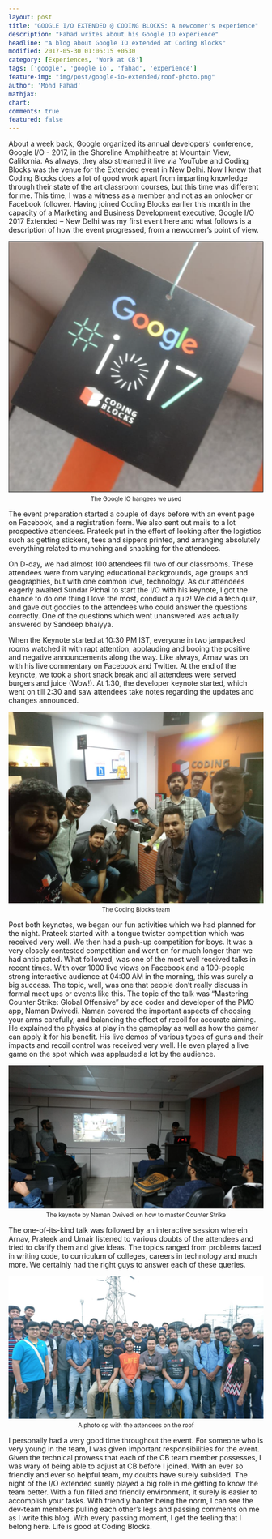 ```yaml
---
layout: post
title: "GOOGLE I/O EXTENDED @ CODING BLOCKS: A newcomer's experience"
description: "Fahad writes about his Google IO experience"
headline: "A blog about Google IO extended at Coding Blocks"
modified: 2017-05-30 01:06:15 +0530
category: [Experiences, 'Work at CB']
tags: ['google', 'google io', 'fahad', 'experience']
feature-img: "img/post/google-io-extended/roof-photo.png"
author: 'Mohd Fahad'
mathjax: 
chart: 
comments: true
featured: false
---
```

About a week back, Google organized its annual developers’ conference, Google I/O - 2017, in the Shoreline Amphitheatre at Mountain View, California. As always, they also streamed it live via YouTube and Coding Blocks was the venue for the Extended event in New Delhi. Now I knew that Coding Blocks does a lot of good work apart from imparting knowledge through their state of the art classroom courses, but this time was different for me. This time, I was a witness as a member and not as an onlooker or Facebook follower. Having joined Coding Blocks earlier this month in the capacity of a Marketing and Business Development executive, Google I/O 2017 Extended – New Delhi was my first event here and what follows is a description of how the event progressed, from a newcomer’s point of view.

<center>
<img src="/img/post/google-io-extended/io-card.png">
<br>
<small>The Google IO hangees we used</small>
</center>


The event preparation started a couple of days before with an event page on Facebook, and a registration form. We also sent out mails to a lot prospective attendees. Prateek put in the effort of looking after the logistics such as getting stickers, tees and sippers printed, and arranging absolutely everything related to munching and snacking for the attendees.

On D-day, we had almost 100 attendees fill two of our classrooms. These attendees were from varying educational backgrounds, age groups and geographies, but with one common love, technology. As our attendees eagerly awaited Sundar Pichai to start the I/O with his keynote, I got the chance to do one thing I love the most, conduct a quiz! We did a tech quiz, and gave out goodies to the attendees who could answer the questions correctly. One of the questions which went unanswered was actually answered by Sandeep bhaiyya.

When the Keynote started at 10:30 PM IST, everyone in two jampacked rooms watched it with rapt attention, applauding and booing the positive and negative announcements along the way. Like always, Arnav was on with his live commentary on Facebook and Twitter. At the end of the keynote, we took a short snack break and all attendees were served burgers and juice (Wow!). At 1:30, the developer keynote started, which went on till 2:30 and saw attendees take notes regarding the updates and changes announced.

<center>
<img src="/img/post/google-io-extended/cb-team.png">
<br>
<small>The Coding Blocks team</small>
</center>


Post both keynotes, we began our fun activities which we had planned for the night. Prateek started with a tongue twister competition which was received very well. We then had a push-up competition for boys. It was a very closely contested competition and went on for much longer than we had anticipated. What followed, was one of the most well received talks in recent times. With over 1000 live views on Facebook and a 100-people strong interactive audience at 04:00 AM in the morning, this was surely a big success. The topic, well, was one that people don’t really discuss in formal meet ups or events like this. The topic of the talk was “Mastering Counter Strike: Global Offensive” by ace coder and developer of the PMO app, Naman Dwivedi. Naman covered the important aspects of choosing your arms carefully, and balancing the effect of recoil for accurate aiming. He explained the physics at play in the gameplay as well as how the gamer can apply it for his benefit. His live demos of various types of guns and their impacts and recoil control was received very well. He even played a live game on the spot which was applauded a lot by the audience.

<center>
<img src="/img/post/google-io-extended/cs-keynote.png">
<br>
<small>The keynote by Naman Dwivedi on how to master Counter Strike</small>
</center>


The one-of-its-kind talk was followed by an interactive session wherein Arnav, Prateek and Umair listened to various doubts of the attendees and tried to clarify them and give ideas. The topics ranged from problems faced in writing code, to curriculum of colleges, careers in technology and much more. We certainly had the right guys to answer each of these queries.

<center>
<img src="/img/post/google-io-extended/roof-photo.png">
<br>
<small>A photo op with the attendees on the roof</small>
</center>



I personally had a very good time throughout the event. For someone who is very young in the team, I was given important responsibilities for the event. Given the technical prowess that each of the CB team member possesses, I was wary of being able to adjust at CB before I joined. With an ever so friendly and ever so helpful team, my doubts have surely subsided. The night of the I/O extended surely played a big role in me getting to know the team better. With a fun filled and friendly environment, it surely is easier to accomplish your tasks. With friendly banter being the norm, I can see the dev-team members pulling each other’s legs and passing comments on me as I write this blog. With every passing moment, I get the feeling that I belong here. Life is good at Coding Blocks.